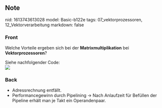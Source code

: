 ## Note
nid: 1613743613028
model: Basic-b122e
tags: 07_vektorprozessoren, 12_Vektorverarbeitung
markdown: false

### Front
Welche Vorteile ergeben sich bei der <b>Matrixmultiplikation</b>
bei <b>Vektorprozessoren</b>?
<div>
  Siehe nachfolgender Code:
</div>
<div><img src=
"paste-f91bf9a23b697bf2fdbab362843301f24cafefc2.jpg"></div>

### Back
<ul>
  <li>Adressrechnung entfällt.
  <li>Performancegewinn durch Pipelining → Nach Anlaufzeit für
  Befüllen der Pipeline erhält man je Takt ein Operandenpaar.
</ul>
